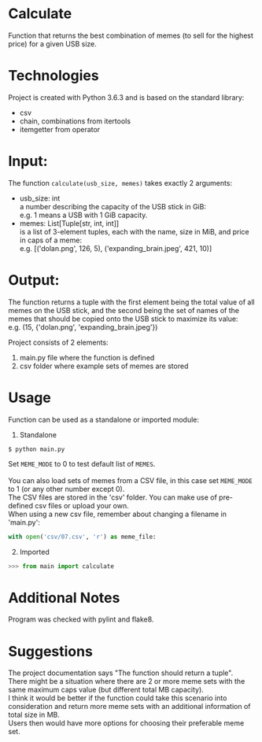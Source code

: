 # Calculate
Function that returns the best combination of memes (to sell for the highest price) for a given USB size.

# Technologies
Project is created with Python 3.6.3 and is based on the standard library:
* csv
* chain, combinations from itertools
* itemgetter from operator 

# Input:
The function `calculate(usb_size, memes)` takes exactly 2 arguments:
* usb_size: int</br>
a number describing the capacity of the USB stick in GiB:</br>
e.g. 1 means a USB with 1 GiB capacity.
* memes: List[Tuple[str, int, int]]</br>
is a list of 3-element tuples, each with the name, size in MiB, and price in caps of a meme:</br>
e.g. [('dolan.png', 126, 5), ('expanding_brain.jpeg', 421, 10)]

# Output:
The function returns a tuple with the first element being the total value of all memes on the USB stick, and the second being the set of names of the memes that should be copied onto the USB stick to maximize its value:</br>
e.g. (15, {'dolan.png', 'expanding_brain.jpeg'})

Project consists of 2 elements:
1) main.py file where the function is defined
2) csv folder where example sets of memes are stored

# Usage
Function can be used as a standalone or imported module:

1) Standalone
```
$ python main.py
```
Set `MEME_MODE` to 0 to test default list of `MEMES`.</br>
</br>
You can also load sets of memes from a CSV file, in this case set `MEME_MODE` to 1 (or any other number except 0).</br>
The CSV files are stored in the 'csv' folder. You can make use of pre-defined csv files or upload your own.</br>
When using a new csv file, remember about changing a filename in 'main.py':
```python
with open('csv/07.csv', 'r') as meme_file:
```

2) Imported
```python
>>> from main import calculate
```

# Additional Notes
Program was checked with pylint and flake8.

# Suggestions
The project documentation says "The function should return a tuple".</br>
There might be a situation where there are 2 or more meme sets with the same maximum caps value (but different total MB capacity).</br>
I think it would be better if the function could take this scenario into consideration and return more meme sets with an additional information of total size in MB.</br>
Users then would have more options for choosing their preferable meme set.


